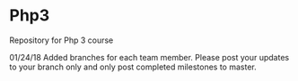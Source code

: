 # Php3
Repository for Php 3 course

01/24/18
Added branches for each team member. Please post your updates to your branch only and only post completed milestones to master.
